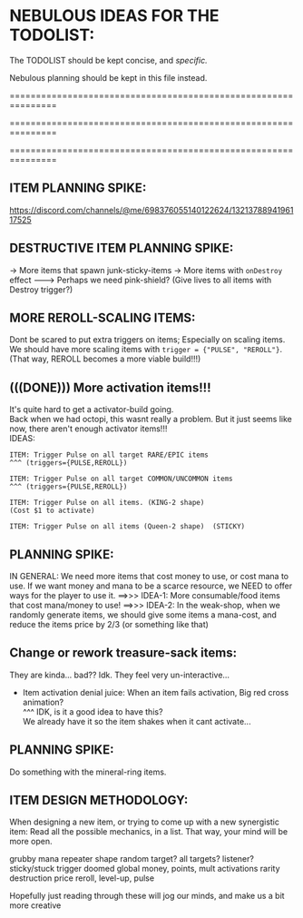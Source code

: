 

# NEBULOUS IDEAS FOR THE TODOLIST:
The TODOLIST should be kept concise, and *specific.*

Nebulous planning should be kept in this file instead.


===============================================================

===============================================================

===============================================================


## ITEM PLANNING SPIKE:
https://discord.com/channels/@me/698376055140122624/1321378894196117525




## DESTRUCTIVE ITEM PLANNING SPIKE:
-> More items that spawn junk-sticky-items
-> More items with `onDestroy` effect
---> Perhaps we need pink-shield? (Give lives to all items with Destroy trigger?)



## MORE REROLL-SCALING ITEMS:
Dont be scared to put extra triggers on items; 
Especially on scaling items.
We should have more scaling items with `trigger = {"PULSE", "REROLL"}`.
(That way, REROLL becomes a more viable build!!!)



## (((DONE))) More activation items!!!
It's quite hard to get a activator-build going.  
Back when we had octopi, this wasnt really a problem. But it just seems like now, there aren't enough activator items!!!  
IDEAS:
```
ITEM: Trigger Pulse on all target RARE/EPIC items 
^^^ (triggers={PULSE,REROLL})

ITEM: Trigger Pulse on all target COMMON/UNCOMMON items 
^^^ (triggers={PULSE,REROLL})

ITEM: Trigger Pulse on all items. (KING-2 shape)
(Cost $1 to activate)

ITEM: Trigger Pulse on all items (Queen-2 shape)  (STICKY)
```


## PLANNING SPIKE:
IN GENERAL: We need more items that cost money to use, or cost mana to use.
If we want money and mana to be a scarce resource, we NEED to offer ways for the player to use it.
==>>>
IDEA-1:
More consumable/food items that cost mana/money to use!
==>>>
IDEA-2:
In the weak-shop, when we randomly generate items, we should give some items a mana-cost, and reduce the items price by 2/3 (or something like that) 



## Change or rework treasure-sack items:
They are kinda... bad?? Idk. They feel very un-interactive...



- Item activation denial juice:
When an item fails activation, Big red cross animation?  
^^^ IDK, is it a good idea to have this?  
We already have it so the item shakes when it cant activate...





## PLANNING SPIKE:
Do something with the mineral-ring items.




## ITEM DESIGN METHODOLOGY:
When designing a new item, or trying to come up with a new synergistic item:
Read all the possible mechanics, in a list. That way, your mind will be more open.

grubby
mana
repeater
shape
random target? all targets? listener?
sticky/stuck
trigger
doomed
global money, points, mult
activations
rarity
destruction
price
reroll, level-up, pulse

Hopefully just reading through these will jog our minds, and make us a bit more creative 



